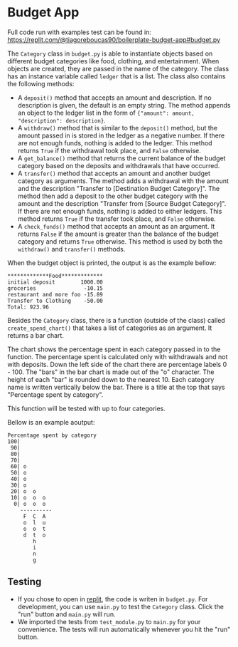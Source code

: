 # Budget App

Full code run with examples test can be found in: https://replit.com/@tiagoreboucas90/boilerplate-budget-app#budget.py

The `Category` class in `budget.py` is able to instantiate objects based on different budget categories like food, clothing, and entertainment. When objects are created, they are passed in the name of the category. The class has an instance variable called `ledger` that is a list. The class also contains the following methods:

- A `deposit()` method that accepts an amount and description. If no description is given, the default is an empty string. The method appends an object to the ledger list in the form of `{"amount": amount, "description": description}`.
- A `withdraw()` method that is similar to the `deposit()` method, but the amount passed in is stored in the ledger as a negative number. If there are not enough funds, nothing is added to the ledger. This method returns `True` if the withdrawal took place, and `False` otherwise.
- A `get_balance()` method that returns the current balance of the budget category based on the deposits and withdrawals that have occurred.
- A `transfer()` method that accepts an amount and another budget category as arguments. The method adds a withdrawal with the amount and the description "Transfer to [Destination Budget Category]". The method then add a deposit to the other budget category with the amount and the description "Transfer from [Source Budget Category]". If there are not enough funds, nothing is added to either ledgers. This method returns `True` if the transfer took place, and `False` otherwise.
- A `check_funds()` method that accepts an amount as an argument. It returns `False` if the amount is greater than the balance of the budget category and returns `True` otherwise. This method is used by both the `withdraw()` and `transfer()` methods.

When the budget object is printed, the output is as the example bellow:

```text
*************Food*************
initial deposit        1000.00
groceries               -10.15
restaurant and more foo -15.89
Transfer to Clothing    -50.00
Total: 923.96
```

Besides the `Category` class, there is a function (outside of the class) called `create_spend_chart()` that takes a list of categories as an argument. It returns a bar chart.

The chart shows the percentage spent in each category passed in to the function. The percentage spent is calculated only with withdrawals and not with deposits. Down the left side of the chart there are percentage labels 0 - 100. The "bars" in the bar chart is made out of the "o" character. The height of each "bar" is rounded down to the nearest 10. Each category name is written vertically below the bar. There is a title at the top that says "Percentage spent by category".

This function will be tested with up to four categories.

Bellow is an example aoutput:

```text
Percentage spent by category
100|          
 90|          
 80|          
 70|          
 60| o        
 50| o        
 40| o        
 30| o        
 20| o  o     
 10| o  o  o  
  0| o  o  o  
    ----------
     F  C  A  
     o  l  u  
     o  o  t  
     d  t  o  
        h     
        i     
        n     
        g     
```

## Testing
- If you chose to open in [replit](https://replit.com/@tiagoreboucas90/boilerplate-budget-app#budget.py), the code is writen in `budget.py`. For development, you can use `main.py` to test the `Category` class. Click the "run" button and `main.py` will run.
- We imported the tests from `test_module.py` to `main.py` for your convenience. The tests will run automatically whenever you hit the "run" button.
